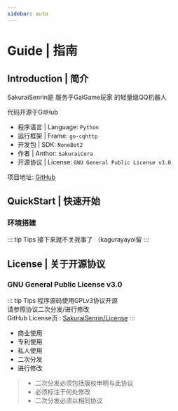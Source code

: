 ```yaml
---
sidebar: auto
---
```


# Guide | 指南

## Introduction | 简介

SakuraiSenrin是 服务于GalGame玩家 的轻量级QQ机器人

代码开源于GitHub

- 程序语言 | Language: `Python`
- 运行框架 | Frame: `go-cqhttp`
- 开发包 | SDK: `NoneBot2`
- 作者 | Anthor: `SakuraiCora`
- 开源协议 | License: `GNU General Public License v3.0`

项目地址: [GitHub](https://github.com/Hajimarino-HOPE/SakuraiSenrin)

## QuickStart | 快速开始

### 环境搭建
::: tip Tips
接下来就不关我事了 （kagurayayoi留
:::

## License | 关于开源协议

### GNU General Public License v3.0
::: tip Tips
程序源码使用GPLv3协议开源 <br>
请参照协议二次分发/进行修改 <br>
GitHub License页 : [SakuraiSenrin/License](https://github.com/Hajimarino-HOPE/SakuraiSenrin/blob/main/LICENSE)
:::
+ 商业使用 
+ 专利使用
+ 私人使用
+ 二次分发
+ 进行修改
>+ 二次分发必须包括版权申明与此协议
>+ 必须标注于何处修改
>+ 二次分发必须以相同协议

